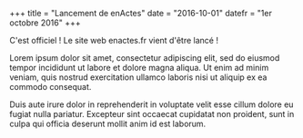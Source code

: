 +++
title = "Lancement de enActes"
date = "2016-10-01"
datefr = "1er octobre 2016"
+++

C'est officiel ! Le site web enactes.fr vient d'être lancé !

Lorem ipsum dolor sit amet, consectetur adipiscing elit, sed do eiusmod tempor incididunt ut labore et dolore magna aliqua. Ut enim ad minim veniam, quis nostrud exercitation ullamco laboris nisi ut aliquip ex ea commodo consequat.

Duis aute irure dolor in reprehenderit in voluptate velit esse cillum dolore eu fugiat nulla pariatur. Excepteur sint occaecat cupidatat non proident, sunt in culpa qui officia deserunt mollit anim id est laborum.
